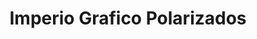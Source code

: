 ---
title: "Imperio Grafico Polarizados"
url: /bogota-d-c/imperio-grafico-polarizados/
shop: piezas de automóviles
---